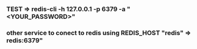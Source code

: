 ### TEST => redis-cli -h 127.0.0.1 -p 6379 -a "<YOUR_PASSWORD>"
### other service to conect to redis using REDIS_HOST "redis" => redis:6379"